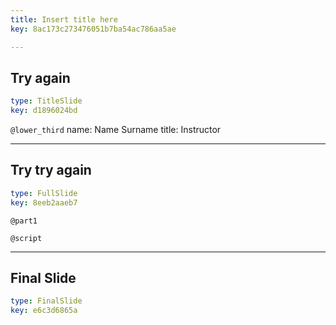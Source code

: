```yaml
---
title: Insert title here
key: 8ac173c273476051b7ba54ac786aa5ae

---
```

## Try again

```yaml
type: TitleSlide
key: d1896024bd
```





`@lower_third`
name: Name Surname
title: Instructor




---
## Try try again

```yaml
type: FullSlide
key: 8eeb2aaeb7
```

`@part1`
[](https://media.wsb.wisc.edu//data/act_sci//Frees//Regression2015//Chapter1//Part%203//PowerTransforms.mp4)





`@script`




---
## Final Slide

```yaml
type: FinalSlide
key: e6c3d6865a
```








